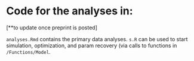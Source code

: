 # Code for the analyses in:

 [**to update once preprint is posted]

`analyses.Rmd` contains the primary data analyses. `s.R` can be used to start simulation, optimization, and param recovery  (via calls to functions in `/Functions/Model`.

